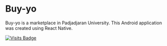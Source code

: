 # Buy-yo

Buy-yo is a marketplace in Padjadjaran University. This Android application was created using React Native.

[![Visits Badge](https://badges.pufler.dev/visits/kevinadhiguna/buy-yo)](https://github.com/kevinadhiguna)
